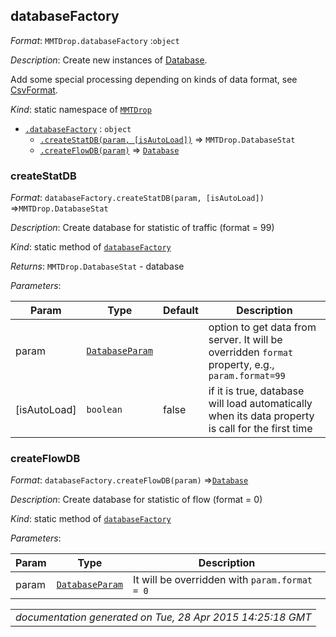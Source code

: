## databaseFactory

*Format*: `MMTDrop.databaseFactory` :`object`



*Description*: Create new instances of [Database](Database).Add some special processing depending on kinds of data format, see [CsvFormat](constants#markdown-header-csvformat).

*Kind*: static namespace of [`MMTDrop`](typedef#markdown-header-mmtdrop)  


* [`.databaseFactory`](#markdown-header-databasefactory) : `object`
    * [`.createStatDB(param, [isAutoLoad])`](#markdown-header-createstatdb) ⇒ `MMTDrop.DatabaseStat`
    * [`.createFlowDB(param)`](#markdown-header-createflowdb) ⇒ [`Database`](Database)


### createStatDB

*Format*: `databaseFactory.createStatDB(param, [isAutoLoad])` ⇒`MMTDrop.DatabaseStat`

*Description*: Create database for statistic of traffic (format = 99)

*Kind*: static method of [`databaseFactory`](databaseFactory)  


*Returns*: `MMTDrop.DatabaseStat` - database  

*Parameters*:

| Param | Type | Default | Description |
| --- | --- | --- | --- |
| param | [`DatabaseParam`](typedef#markdown-header-databaseparam) |  | option to get data from server. It will be overridden `format` property, e.g., `param.format=99` |
| [isAutoLoad] | `boolean` | false | if it is true, database will load automatically when its data property is call for the first time |


### createFlowDB

*Format*: `databaseFactory.createFlowDB(param)` ⇒[`Database`](Database)

*Description*: Create database for statistic of flow (format = 0)

*Kind*: static method of [`databaseFactory`](databaseFactory)  


*Parameters*:

| Param | Type | Description |
| --- | --- | --- |
| param | [`DatabaseParam`](typedef#markdown-header-databaseparam) | It will be overridden with `param.format = 0 ` |


|                                                           |
|----------------------------------------------------------:|
|*documentation generated on Tue, 28 Apr 2015 14:25:18 GMT*|